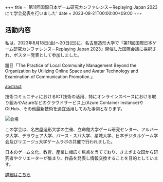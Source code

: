 +++
title = '第11回国際日本ゲーム研究カンファレンス－Replaying Japan 2023にて学会発表を行いました'
date = 2023-08-21T00:00:00+09:00
+++
## 活動内容

私は、2023年8月18日(金)〜20日(日)に、名古屋造形大学で『第11回国際日本ゲーム研究カンファレンス－Replaying Japan 2023』開催した国際会議に採択され、ポスター発表として参加しました。

題目「The Practice of Local Community Management Beyond the Organization by Utilizing Online Space and Avatar Technology and Examination of Communication Promotion.」

[abstract](https://drive.google.com/open?id=1_9sWA1ah06JcuDjegEGhE3r6W3yjF97p&usp=drive_fs)

技術コミュニティにおけるICT技術の活用、特にオンラインスペースにおける取り組みやAzureなどのクラウドサービス上(Azure Container Instance)やGitHub、その他最新技術を適宜活用してみた事例となります。

<img src="../202308.png" alt="会場">

この学会は、名古屋造形大学の主催、立命館大学ゲーム研究センター、アルバータ大学、デラウェア大学、バース・スパ大学、星城大学、日本デジタルゲーム学会及びリエージュ大学ゲームラボの共催で行われました。

日本のゲーム文化、教育、産業に幅広く焦点を当てており、さまざまな国から研究者やクリエーターが集まり、作品を発表し情報交換することを目的としています。

[詳細はこちら](https://replaying.jp/call-for-papers-2023-nagoya-%E6%97%A5%E6%9C%AC%E8%AA%9E%E7%89%88/)

